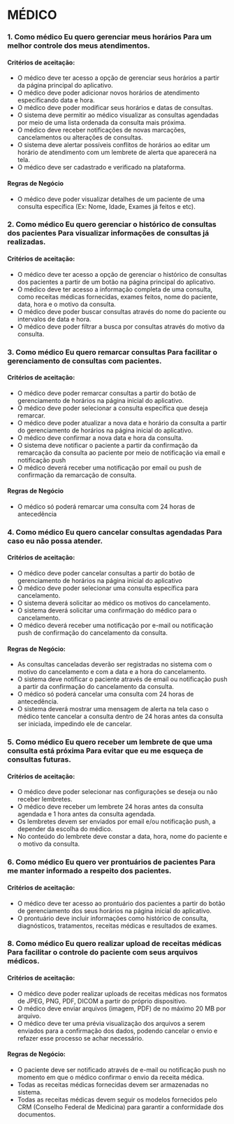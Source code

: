 # MÉDICO 
### 1. Como médico Eu quero gerenciar meus horários Para um melhor controle dos meus atendimentos. 
#### Critérios de aceitação: 
- O médico deve ter acesso a opção de gerenciar seus horários a partir da página principal do aplicativo. 
- O médico deve poder adicionar novos horários de atendimento especificando data e hora. 
- O médico deve poder modificar seus horários e datas de consultas. 
- O sistema deve permitir ao médico visualizar as consultas agendadas
por meio de uma lista ordenada da consulta mais próxima.
- O médico deve receber notificações de novas marcações, cancelamentos ou alterações de consultas. 
- O sistema deve alertar possíveis conflitos de horários ao editar um
horário de atendimento com um lembrete de alerta que aparecerá na
tela.
- O médico deve ser cadastrado e verificado na plataforma.
#### Regras de Negócio
- O médico deve poder visualizar detalhes de um paciente de uma
consulta específica (Ex: Nome, Idade, Exames já feitos e etc).

### 2. Como médico Eu quero gerenciar o histórico de consultas dos pacientes Para visualizar informações de consultas já realizadas.
#### Critérios de aceitação: 
- O médico deve ter acesso a opção de gerenciar o histórico de
consultas dos pacientes a partir de um botão na página principal do
aplicativo.
- O médico deve ter acesso a informação completa de uma consulta, como receitas médicas fornecidas, exames feitos, nome do paciente, data, hora e o motivo da consulta. 
- O médico deve poder buscar consultas através do nome do paciente ou intervalos de data e hora. 
- O médico deve poder filtrar a busca por consultas através do motivo da consulta. 

### 3. Como médico Eu quero remarcar consultas Para facilitar o gerenciamento de consultas com pacientes. 
#### Critérios de aceitação: 
-  O médico deve poder remarcar consultas a partir do botão de
gerenciamento de horários na página inicial do aplicativo.
- O médico deve poder selecionar a consulta específica que deseja 
remarcar. 
- O médico deve poder atualizar a nova data e horário da consulta a
partir do gerenciamento de horários na página inicial do aplicativo. 
- O médico deve confirmar a nova data e hora da consulta. 
- O sistema deve notificar o paciente a partir da confirmação da
remarcação da consulta ao paciente por meio de notificação via email
e notificação push
- O médico deverá receber uma notificação por email ou push de 
confirmação da remarcação de consulta.
#### Regras de Negócio
- O médico só poderá remarcar uma consulta com 24 horas de
antecedência

### 4. Como médico Eu quero cancelar consultas agendadas Para caso eu não possa atender.
#### Critérios de aceitação: 
- O médico deve poder cancelar consultas a partir do botão de
gerenciamento de horários na página inicial do aplicativo 
- O médico deve poder selecionar uma consulta específica para cancelamento. 
- O sistema deverá solicitar ao médico os motivos do cancelamento. 
- O sistema deverá solicitar uma confirmação do médico para o 
cancelamento. 
- O médico deverá receber uma notificação por e-mail ou notificação 
push de confirmação do cancelamento da consulta. 

#### Regras de Negócio: 
- As consultas canceladas deverão ser registradas no sistema com o motivo do cancelamento e com a data e a hora do cancelamento. 
- O sistema deve notificar o paciente através de email ou notificação push a partir da confirmação do cancelamento da consulta.
- O médico só poderá cancelar uma consulta com 24 horas de
antecedência.
- O sistema deverá mostrar uma mensagem de alerta na tela caso o
médico tente cancelar a consulta dentro de 24 horas antes da consulta
ser iniciada, impedindo ele de cancelar.

### 5. Como médico Eu quero receber um lembrete de que uma consulta está próxima Para evitar que eu me esqueça de consultas futuras.
#### Critérios de aceitação: 
- O médico deve poder selecionar nas configurações se deseja ou não receber lembretes. 
- O médico deve receber um lembrete 24 horas antes da consulta agendada e 1 hora antes da consulta agendada. 
- Os lembretes devem ser enviados por email e/ou notificação push, a depender da escolha do médico. 
- No conteúdo do lembrete deve constar a data, hora, nome do paciente e o motivo da consulta. 

### 6. Como médico Eu quero ver prontuários de pacientes Para me manter informado a respeito dos pacientes. 
#### Critérios de aceitação: 
- O médico deve ter acesso ao prontuário dos pacientes a partir do
botão de gerenciamento dos seus horários na página inicial do
aplicativo. 
- O prontuário deve incluir informações como histórico de consulta, diagnósticos, tratamentos, receitas médicas e resultados de exames.

### 8. Como médico Eu quero realizar upload de receitas médicas Para facilitar o controle do paciente com seus arquivos médicos. 
#### Critérios de aceitação: 
- O médico deve poder realizar uploads de receitas médicas nos formatos de JPEG, PNG, PDF, DICOM a partir do próprio dispositivo. 
- O médico deve enviar arquivos (imagem, PDF) de no máximo 20 MB por arquivo. 
- O médico deve ter uma prévia visualização dos arquivos a serem
enviados para a confirmação dos dados, podendo cancelar o envio e
refazer esse processo se achar necessário. 

#### Regras de Negócio: 
- O paciente deve ser notificado através de e-mail ou notificação push no momento em que o médico confirmar o envio da receita médica. 
- Todas as receitas médicas fornecidas devem ser armazenadas no sistema. 
- Todas as receitas médicas devem seguir os modelos fornecidos pelo CRM (Conselho Federal de Medicina) para garantir a conformidade dos documentos.
